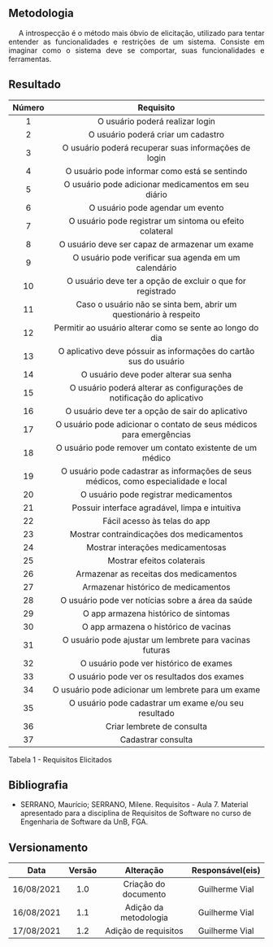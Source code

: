 ## <a>Metodologia</a>

<p style="text-indent: 20px; text-align: justify">A introspecção é o método mais óbvio de elicitação, utilizado para tentar entender as funcionalidades e restrições de um sistema. Consiste em imaginar como o sistema deve se comportar, suas funcionalidades e ferramentas.</p>

## <a>Resultado</a>

| **Número** | **Requisito** |
| :----: | :-------: |
| 1 | O usuário poderá realizar login |
| 2 | O usuário poderá criar um cadastro |
| 3 | O usuário poderá recuperar suas informações de login |
| 4 | O usuário pode informar como está se sentindo |
| 5 | O usuário pode adicionar medicamentos em seu diário |
| 6 | O usuário pode agendar um evento |
| 7 | O usuário pode registrar um sintoma ou efeito colateral |
| 8 | O usuário deve ser capaz de armazenar um exame |
| 9 | O usuário pode verificar sua agenda em um calendário |
| 10 | O usuário deve ter a opção de excluir o que for registrado |
| 11 | Caso o usuário não se sinta bem, abrir um questionário à respeito |
| 12 | Permitir ao usuário alterar como se sente ao longo do dia |
| 13 | O aplicativo deve póssuir as informações do cartão sus do usuário |
| 14 | O usuário deve poder alterar sua senha |
| 15 | O usuário poderá alterar as configurações de notificação do aplicativo |
| 16 | O usuário deve ter a opção de sair do aplicativo |
| 17 | O usuário pode adicionar o contato de seus médicos para emergências |
| 18 | O usuário pode remover um contato existente de um médico |
| 19 | O usuário pode cadastrar as informações de seus médicos, como especialidade e local |
| 20 | O usuário pode registrar medicamentos |
| 21 | Possuir interface agradável, limpa e intuitiva |
| 22 | Fácil acesso às telas do app |
| 23 | Mostrar contraindicações dos medicamentos |
| 24 | Mostrar interações medicamentosas |
| 25 | Mostrar efeitos colaterais |
| 26 | Armazenar as receitas dos medicamentos |
| 27 | Armazenar histórico de medicamentos |
| 28 | O usuário pode ver notícias sobre a área da saúde |
| 29 | O app armazena histórico de sintomas |
| 30 | O app armazena o histórico de vacinas |
| 31 | O usuário pode ajustar um lembrete para vacinas futuras |
| 32 | O usuário pode ver histórico de exames |
| 33 | O usuário pode ver os resultados dos exames |
| 34 | O usuário pode adicionar um lembrete para um exame |
| 35 | O usuário pode cadastrar um exame e/ou seu resultado |
| 36 | Criar lembrete de consulta |
| 37 | Cadastrar consulta |

<figcaption> Tabela 1 - Requisitos Elicitados </figcaption>


## <a>Bibliografia</a>

- SERRANO, Maurício; SERRANO, Milene. Requisitos - Aula 7. Material apresentado para a disciplina de Requisitos de Software no curso de Engenharia de Software da UnB, FGA.

## <a>Versionamento</a>

|Data|Versão|Alteração|Responsável(eis)|
|:--:|:----:|:-------:|:---:|
| 16/08/2021 | 1.0 | Criação do documento | Guilherme Vial |
| 16/08/2021 | 1.1 | Adição da metodologia | Guilherme Vial |
| 17/08/2021 | 1.2 | Adição de requisitos | Guilherme Vial |
